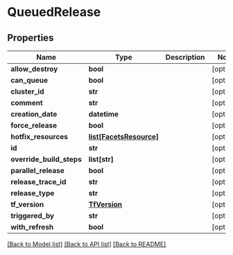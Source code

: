 # QueuedRelease

## Properties
Name | Type | Description | Notes
------------ | ------------- | ------------- | -------------
**allow_destroy** | **bool** |  | [optional] 
**can_queue** | **bool** |  | [optional] 
**cluster_id** | **str** |  | [optional] 
**comment** | **str** |  | [optional] 
**creation_date** | **datetime** |  | [optional] 
**force_release** | **bool** |  | [optional] 
**hotfix_resources** | [**list[FacetsResource]**](FacetsResource.md) |  | [optional] 
**id** | **str** |  | [optional] 
**override_build_steps** | **list[str]** |  | [optional] 
**parallel_release** | **bool** |  | [optional] 
**release_trace_id** | **str** |  | [optional] 
**release_type** | **str** |  | [optional] 
**tf_version** | [**TfVersion**](TfVersion.md) |  | [optional] 
**triggered_by** | **str** |  | [optional] 
**with_refresh** | **bool** |  | [optional] 

[[Back to Model list]](../README.md#documentation-for-models) [[Back to API list]](../README.md#documentation-for-api-endpoints) [[Back to README]](../README.md)


